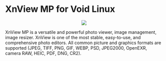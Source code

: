 # XnView MP for Void Linux

<p align="center"><img src="https://gitea.com/th0razin3/vur/raw/branch/main/srcpkgs/ocenaudio/ocenaudio.png"></p>

XnView MP is a versatile and powerful photo viewer, image management, image resizer. XnView is one of the most stable, easy-to-use, and comprehensive photo editors. All common picture and graphics formats are supported (JPEG, TIFF, PNG, GIF, WEBP, PSD, JPEG2000, OpenEXR, camera RAW, HEIC, PDF, DNG, CR2).